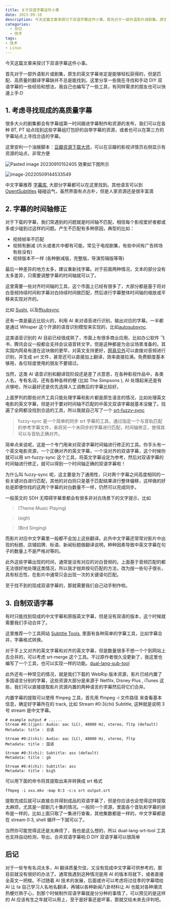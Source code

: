 ```yaml
---
title: 关于双语字幕这件小事
date: 2023-09-10
description: 今天这篇文章来探讨下双语字幕这件小事。首先对于一部外语影片或剧集，原生的英文字幕肯定是能够轻松获得的，但是匹配、高质量的翻译字幕缺并不总是能找到。这里分享一些我在寻找和手动 DIY 双语字幕的一些经验和想法，我自己也编写了一些工具，有同样需求的朋友也可以快速上手:D
categories:
  - 杂记
  - 技术
tags:
- 技术
- Linux
---
```



今天这篇文章来探讨下双语字幕这件小事。

首先对于一部外语影片或剧集，原生的英文字幕肯定是能够轻松获得的，但是匹配、高质量的翻译字幕缺并不总是能找到。这里分享一些我在寻找和手动 DIY 双语字幕的一些经验和想法，我自己也编写了一些工具，有同样需求的朋友也可以快速上手:D

## 1. 考虑寻找现成的高质量字幕

很多大火的剧集都会有字幕组第一时间跟进字幕制作和资源的发布，我们可以在各种 BT, PT 站点找到这些字幕组打包好的自带字幕的资源，或者也可以在第三方的字幕站点上寻找合适的字幕。

这里安利一个油猴脚本：[豆瓣资源下载大师](https://greasyfork.org/zh-CN/scripts/329484-%E8%B1%86%E7%93%A3%E8%B5%84%E6%BA%90%E4%B8%8B%E8%BD%BD%E5%A4%A7%E5%B8%88-1%E7%A7%92%E6%90%9E%E5%AE%9A%E8%B1%86%E7%93%A3%E7%94%B5%E5%BD%B1-%E9%9F%B3%E4%B9%90-%E5%9B%BE%E4%B9%A6%E4%B8%8B%E8%BD%BD)，可以在豆瓣的影视详情页右侧显示有资源的站点，非常方便

![Pasted image 20230910152405](https://blog-1301127393.file.myqcloud.com/BlogImgs/202309102054802.png)
效果如下图所示

![image-20220509144533549](https://blog-1301127393.file.myqcloud.com/BlogImgs/202309102054800.png)

中文字幕推荐 [字幕库](http://zimuku.org/), 大部分字幕都可以在这里找到。其他语言可以到 [OpentSubtitles](https://www.opensubtitles.org/zh) 碰碰运气，虽然界面有点古朴，但是人家资源还是很丰富滴

## 2. 字幕的时间轴修正

对于下载的字幕，我们常遇到的问题就是时间轴不匹配，相信每个影视爱好者都或多或少碰到过这样的问题。产生不匹配有多种原因，典型的比如：

- 视频帧率不匹配
- 视频有删减 (片头或者片中都有可能，常见于电视剧集，有些中间有广告转场有些没有)
- 视频版本不一样 (各种删减版，完整版，导演剪辑版等等)

最后一种差异的地方太多，建议重新找字幕。对于前面两种情况，文本的部分没有太多差异，只需要调整字幕的时间轴就可以了。

这里需要一些对齐时间轴的工具，这个市面上已经有很多了，大部分都是基于将对白音频持续时间和字幕对白持续时间做匹配，然后进行字幕整体时间轴的缩放或平移来实现对齐的。

比如 [Sushi](https://github.com/tp7/Sushi), 以及[ffsubsync](https://github.com/smacke/ffsubsync)

还有一类是最近比较火的，利用 AI 来对语音进行识别，输出对应的字幕。一半都是通过 Whisper 这个开源的语音识别模型来实现的，比如[autosubsync](https://github.com/oseiskar/autosubsync).

这类语音识别的 AI 目前已经很成熟了，市面上有很多商业应用，比如办公软件 飞书，腾讯会议一般都会支持会议语音转文字。但是这种都是为会议场景准备的。其实国内网易有道在这块做的更早，对英文支持更好，[网易见外](https://jianwai.youdao.com/)可以直接对音频进行识别，并生成 srt 文件，甚至还可以直接加上翻译，效率直接拉满。免费额度基本够用，各位轻度使用的朋友不要错过。

当然，这类 AI 语音识别和翻译现阶段还是差了点意思，在各种影视作品中，各类人名，专有名词，还有各种各样的梗 (比如 The Simpsons ), AI 处理起来还是有点够呛，所以最好还是优先选择人工调教后的字幕比较好。

上面罗列的那些对齐工具只能处理字幕和影片都是原生语言的情况，比如处理英文电影的英文字幕，但是对于要对时间轴不匹配的中英文双语字幕就基本没辙了。找遍了全网都没找到合适的工具，所以我就自己写了一个 [srt-fuzzy-sync](https://github.com/Colin-XKL/srt-fuzzy-sync)

> fuzzy-sync 是一个简单的同步 srt 字幕的工具，通过指定一个与音轨匹配的参考字幕文件，来将另一个未同步的字幕进行匹配，时间轴修正，使得其可以与音轨正确对齐。

简单点来说呢，这是一个专门用来对双语字幕时间轴进行修正的工具。你手头有一个英文电影资源，一个正确对齐的英文字幕，一个没对齐的双语字幕，这个时候你就可以用 srt-fuzzy-sync 这个工具，将英文字幕设定为参考，然后对双语字幕的时间轴进行修正，就可以得到一个时间轴正确的双语字幕啦！

为什么叫 fuzzy-sync 呢，这主要是为了通用性，只对两个字幕之间高度相同的一些关键对白进行匹配，其他的对白则只是基于匹配结果进行整体偏移，这样做的好处是即便你找的这两个字幕的对白数量不一样，仍然可以完成同步。

一般英文的 SDH 无障碍字幕里都会有很多非对白场景下的文字提示，比如

> (Theme Music Playing)

> (sigh)

> (Bird Singing)

而影片对应中文字幕里一般都不会加上这些翻译。此外中文字幕还常常对影片中出现的标题、店铺招牌、标语、新闻标题做翻译说明，种种因素导致中英文字幕在句子的数量上不是严格对等的。

此外这些字幕出现的时间，通常是没有对应的对白音频的。上面基于音频匹配的都无法很好地处理这类情况，所以我才抛弃按句匹配的方法，改为按一些句子很长，具有标志性，在影片中通常只会出现一次的关键语句匹配。

至于找不到的现成双语字幕的，那就需要我们自己动手制作啦。

## 3. 自制双语字幕

有时只能找到现成的中文字幕和原版英文字幕，但是没有双语的版本，这个时候就需要我们手动合并了。

这里推荐一个工具网站 [Subtitle Tools](https://subtitletools.com/merge-subtitles-online), 里面有各种简单的字幕工具，比如字幕合并，字幕格式转换。

对于手上又对齐的英文字幕和对齐的英文字幕，但是数量很多不想一个个到网站上去合并的，可以考虑 srt-merge 这个工具。不过原作者很久没更新了，我这里也编写了一个工具，也可以实现一样的功能。[dual-lang-sub-tool](https://github.com/Colin-XKL/dual-lang-sub-tool/tree/main)

此外还有一种常见的情况，就是我们下载的 WebRip 版本资源，影片已经内置了多国语言分别的字幕，这些资源大部分是来源于 Netfilx, Disney Plus , iTunes 这些，我们可以直接提取影片资源内置的两种语言的字幕然后将它们合并。

内置字幕的提取可以使用 ffmpeg 工具，首先用 ffmpeg -i 文件路径 来查看基本信息，确定好字幕所在的 track, 比如 Stream #0:3(chi) Subtitle, 这种就是说明 3 号 stream 是中文字幕。

```shell
# example output # ......
Stream #0:1(jpn): Audio: aac (LC), 48000 Hz, stereo, fltp (default)
Metadata: title : 日语

Stream #0:2(chi): Audio: aac (LC), 48000 Hz, stereo, fltp
Metadata: title : 国语

Stream #0:3(chi): Subtitle: ass (default)
Metadata: title : gb

Stream #0:4(chi): Subtitle: ass
Metadata: title : big5
```

可以用下面的命令将其提取出来并转换成 srt 格式

```shell
ffmpeg -i xxx.mkv -map 0:3 -c:s srt output.srt
```

提取完成后就可以直接合并得到成品的双语字幕了，但是你应该也会觉得这样提取太麻烦，尤其是一部剧几十集的情况。一般同一个资源，里面各个音轨和字幕的排布是一样的，比如上面只取了一集进行查看，其他集数都是一样的，中文字幕都是在 stream 0:3, shell 循环一下就可以了。

当然你可能觉得这还是太麻烦了，我也是这么想的，所以 dual-lang-srt-tool 工具也支持自动检测，导出，合并双语字幕啦:D DIY 双语字幕可以很简单

## 后记

对于一些专有名词太多，AI 翻译质量欠佳，又没有现成中文字幕可供参考的，那目前就没有很好的办法了。通常我遇到这种情况是用 AI 的版本将就下，或者直接全英文一把梭。不过随着 AI 技术的发展，后面或许可以考虑将过往季的字幕喂给 AI 让 ta 自己学习人名地名翻译，再辅以各种新闻八卦材料让 AI 也能对各种潮流热梗烂熟于心，到那个时候制作双语字幕就是分分种的事情了，可以预见的是这样的 AI 应该有生之年就可以用上，至于是好事还是坏事，那就交给未来去评判吧。
